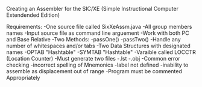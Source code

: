 Creating an Assembler for the SIC/XE (Simple Instructional Computer Extendended Edition)

Requirements:
-One source file called SixXeAssm.java
-All group members names
-Input source file as command line arguement
-Work with both PC and Base Relative
-Two Methods:
	-passOne()
	-passTwo()
-Handle any number of whitespaces and/or tabs
-Two Data Structures with designated names
	-OPTAB "Hashtable"
	-SYMTAB "Hashtable"
-Varaible called LOCCTR (Location Counter)
-Must generate two files
	-.lst
	-.obj
-Common error checking
	-incorrect spelling of Mnemonics
	-label not defined
	-inability to assemble as displacement out of range
-Program must be commented Appropriately

